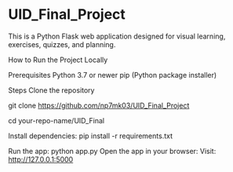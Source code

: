 # UID_Final_Project

This is a Python Flask web application designed for visual learning, exercises, quizzes, and planning.

How to Run the Project Locally

Prerequisites
Python 3.7 or newer
pip (Python package installer)

Steps
Clone the repository

git clone https://github.com/np7mk03/UID_Final_Project

cd your-repo-name/UID_Final

Install dependencies: pip install -r requirements.txt

Run the app:  python app.py
Open the app in your browser: Visit: http://127.0.0.1:5000
